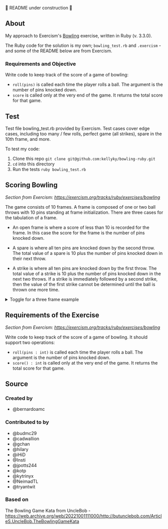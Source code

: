 🦺 README under construction 🚧

## About

My approach to Exercism's [Bowling](https://exercism.org/tracks/ruby/exercises/bowling) exercise, written in Ruby (v. 3.3.0).

The Ruby code for the solution is my own; `bowling_test.rb` and `.exercism` - and some of the README below are from Exercism.

### Requirements and Objective

Write code to keep track of the score of a game of bowling:

- `roll(pins)` is called each time the player rolls a ball.
  The argument is the number of pins knocked down.
- `score` is called only at the very end of the game.
  It returns the total score for that game.


## Test
Test file bowling_test.rb	provided by Exercism. Test cases cover edge cases, including too many / few rolls, perfect game (all strikes), spare in the 10th frame, and more.

To test my code:
1. Clone this repo `git clone git@github.com:kellyky/bowling-ruby.git`
2. `cd` into this directory
3. Run the tests `ruby bowling_test.rb`


## Scoring Bowling
_Section from Exercism: https://exercism.org/tracks/ruby/exercises/bowling_

The game consists of 10 frames.
A frame is composed of one or two ball throws with 10 pins standing at frame initialization.
There are three cases for the tabulation of a frame.

- An open frame is where a score of less than 10 is recorded for the frame.
  In this case the score for the frame is the number of pins knocked down.

- A spare is where all ten pins are knocked down by the second throw.
  The total value of a spare is 10 plus the number of pins knocked down in their next throw.

- A strike is where all ten pins are knocked down by the first throw.
  The total value of a strike is 10 plus the number of pins knocked down in the next two throws.
  If a strike is immediately followed by a second strike, then the value of the first strike cannot be determined until the ball is thrown one more time.


<details>
<summary>Toggle for a three frame example</summary>

| Frame 1         | Frame 2       | Frame 3                |
| :-------------: |:-------------:| :---------------------:|
| X (strike)      | 5/ (spare)    | 9 0 (open frame)       |

Frame 1 is (10 + 5 + 5) = 20

Frame 2 is (5 + 5 + 9) = 19

Frame 3 is (9 + 0) = 9

This means the current running total is 48.

The tenth frame in the game is a special case.
If someone throws a spare or a strike then they get one or two fill balls respectively.
Fill balls exist to calculate the total of the 10th frame.
Scoring a strike or spare on the fill ball does not give the player more fill balls.
The total value of the 10th frame is the total number of pins knocked down.

For a tenth frame of X1/ (strike and a spare), the total value is 20.

For a tenth frame of XXX (three strikes), the total value is 30.
</details>

## Requirements of the Exercise
_Section from Exercism: https://exercism.org/tracks/ruby/exercises/bowling_

Write code to keep track of the score of a game of bowling.
It should support two operations:

- `roll(pins : int)` is called each time the player rolls a ball.
  The argument is the number of pins knocked down.
- `score() : int` is called only at the very end of the game.
  It returns the total score for that game.

## Source

### Created by

- @bernardoamc

### Contributed to by

- @budmc29
- @cadwallion
- @gchan
- @hilary
- @iHiD
- @Insti
- @jpotts244
- @kotp
- @kytrinyx
- @NeimadTL
- @tryantwit

### Based on

The Bowling Game Kata from UncleBob - https://web.archive.org/web/20221001111000/http://butunclebob.com/ArticleS.UncleBob.TheBowlingGameKata

